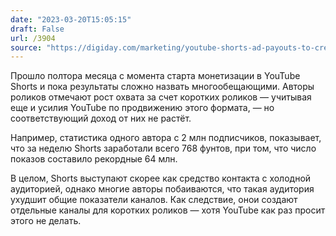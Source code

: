 ```yaml
---
date: "2023-03-20T15:05:15"
draft: False
url: /3904
source: "https://digiday.com/marketing/youtube-shorts-ad-payouts-to-creators-highlights-deeper-monetization-woes/"
---
```


Прошло полтора месяца с момента старта монетизации в YouTube Shorts и пока результаты сложно назвать многообещающими. Авторы роликов отмечают рост охвата за счет коротких роликов — учитывая еще и усилия YouTube по продвижению этого формата, — но соответствующий доход от них не растёт. 

Например, статистика одного автора с 2 млн подписчиков, показывает, что за неделю Shorts заработали всего 768 фунтов, при том, что число показов составило рекордные 64 млн.

В целом, Shorts выступают скорее как средство контакта с холодной аудиторией, однако многие авторы побаиваются, что такая аудитория ухудшит общие показатели каналов. Как следствие, онои создают отдельные каналы для коротких роликов — хотя YouTube как раз просит этого не делать.
